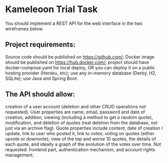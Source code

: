 # Kameleoon Trial Task

You should implement a REST API for the web interface in the two wireframes below.

## Project requirements:

Source code should be published on https://github.com/;
Docker image should be published on https://hub.docker.com/;
project should have docker-compose.yaml for local deploy, OR you can deploy it on a public hosting provider (Heroku, etc);
use any in-memory database (Derby, H2, SQLite);
use Java and Spring Boot.

## The API should allow:

creation of a user account (deletion and other CRUD operations not requested). User properties are name, email, password and date of creation;
addition, viewing (including a method to get a random quote), modification, and deletion of quotes (real deletion from the database, not just via an archive flag). Quote properties include content, date of creation / update, link to user who posted it, link to votes;
voting on quotes (either upvote or downvote);
view of the top and worse 10 quotes, the details of each quote, and ideally a graph of the evolution of the votes over time.
Not requested: frontend part, authentication mechanism, and account rights management.